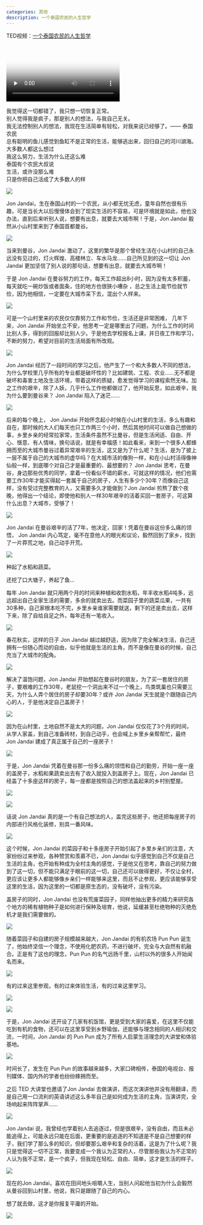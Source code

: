```yaml
---
categories: 其他
description: 一个泰国农民的人生哲学
---
```


TED视频：[一个泰国农民的人生哲学](http://ugcdl.video.gtimg.com/z034236ggym.m701.mp4?vkey=6BF22789D8F0250FCFC2EFC4ADBF573F0D4AE9F78BDB05C7751C40D2BB196C151DEFAA8067CFA71D6330A7DCB76CD44F698E776CED7D435DECCDD3A2263B9CD2B4711FDBC52B7D5DE2F28C03668C8975ECB632E18ACEE94B582959F7B34D3AFD490C9A4089C0B263973824AAB3F8DA802DD3780B1D1A7B76&br=29&platform=2&fmt=auto&level=0&sdtfrom=v1010&guid=03d43bac05fe17c954cb50ad371e205e)


<video id="video" controls="" preload="none" poster="http://media.w3.org/2010/05/sintel/poster.png">
      <source id="mp4" src="http://media.w3.org/2010/05/sintel/trailer.mp4" type="video/mp4">
      <p>你的浏览器可能不支持 HTML5 的 Video 标签。</p>
</video>


我觉得这一切都错了，我只想一切恢复正常。  
别人觉得我是疯子，那是别人的想法，与我自己无关。  
我无法控制别人的想法，我现在生活简单有轻松，对我来说已经够了。—— 泰国农民  
总有聪明的鱼儿感觉到鱼缸不是正常的生活，能够逃出来，回归自己的河川湖海。  
大多数人都这么想过  
我这么努力，生活为什么还这么难  
泰国有个农民大叔说  
生活，或许没那么难  
只是你把自己活成了大多数人的样  

![][1]

Jon Jandai，生在泰国山村的一个农民，从小都无忧无虑，童年自然也很有乐趣，可是当长大以后慢慢体会到了现实生活的不容易，可是环境就是如此，他也没办法，直到后来听别人说，想要有出息，就要去大城市啊！于是，Jon Jandai 毅然从小山村里来到了泰国首都曼谷。

![][2]

当来到曼谷，Jon Jandai 激动了，这里的繁华是那个曾经生活在小山村的自己永远没有见过的，灯火辉煌、高楼林立、车水马龙……自己所见到的这一切让 Jon Jandai 更加坚信了别人说的那句话，想要有出息，就要去大城市啊！

于是 Jon Jandai 在曼谷努力的工作，每天工作超出8小时，因为没有太多积蓄，每天就吃一碗炒饭或者面条，住的地方也很狭小嘈杂 ，总之生活上能节俭就节俭，因为他相信，一定要在大城市呆下去，混出个人样来。

![][3]

可是一个山村里来的农民仅仅靠努力工作和节俭，生活还是非常困难， 几年下来，Jon Jandai 开始坐立不安，他思考一定是哪里出了问题，为什么工作的时间比别人多，得到的回报却比别人少。于是他去学校报名上课，并日夜工作和学习，不断的努力，希望对目前的生活局面有所改观。

![][4]

Jon Jandai 经历了一段时间的学习之后，他产生了一个和大多数人不同的想法，为什么学校里几乎所有的专业都是破坏性的？比如建筑、工程、农业……无不都是破坏和毒害土地及生活环境，带着这样的质疑，愈发觉得学习的课程索然无味。加之工作的艰辛，除了人妖，几乎什么工作他都做过了，他开始反思，如此艰辛，我为什么要到曼谷来？ Jon Jandai 陷入了迷茫……

![][5]

后来的每个晚上， Jon Jandai 开始怀念起小时候在小山村里的生活，多么有趣和自在，那时候的大人们每天也只工作两三个小时，然后其他时间可以做自己想做的事，乡里乡亲的经常拉家常，生活条件虽然不比曼谷，但是生活闲适、自由、开心、惬意、有人情味，换句话说，就是有幸福感！如此看来，来到一个很多人都蜂拥而至的大城市曼谷过着异常艰辛的生活，这又是为了什么呢？生活，是为了披上一层不属于自己的大城市的虚华吗？在大城市活的像狗一样，和在小山村活得像神仙般一样，到底哪个对自己才是最重要的、最想要的？ Jon Jandai 思考，在曼谷，身边那些优秀的同学，拿着一份看似不错的薪水，可就这样的情况，他们也需要工作30年才能买得起一套属于自己的房子，人生有多少个30年？而像自己这样，没有受过完整教育的人，又需要多久才能做到？Jon Jandai 煎熬了数个夜晚，他得出一个结论，即使他和别人一样30年艰辛的活着买回一套房子，可这算什么出息？大城市，受够了！

![][6]

Jon Jandai 在曼谷艰辛的活了7年，他决定，回家！凭着在曼谷这份多么痛的领悟， Jon Jandai 内心笃定，毫不在意他人的眼光和议论，毅然回到了家乡，找到了一片莽荒之地，自己动手开荒。

![][7]

种起了水稻和蔬菜。

还挖了口大塘子，养起了鱼…

每年 Jon Jandai 就只用两个月的时间来种植和收割水稻，年丰收水稻4吨多，远远超出自己全家生活的需要，多余的就卖出去。而菜园子里的蔬菜瓜果，一共有30多种，自己家根本吃不完，乡里乡亲谁家需要就送，剩下的还是卖出去，这样下来，除了自给自足之外，每年还有一笔收入。

![][8]

春花秋实，这样的日子 Jon Jandai 越过越舒适，因为除了完全解决生活，自己还拥有一份随心而动的自由，似乎他就是生活的主角，而不是像在曼谷的时候，自己充当了大城市的配角。

![][9]

解决了温饱问题，Jon Jandai 开始想起在曼谷时的朋友，为了买一套居住的房子，要艰难的工作30年，老鼠挖一个洞出来不过一个晚上，鸟类筑巢也只需要三天，为什么人弄个居住的房子却要30年？或许 Jon Jandai 天生就是个跟随自己内心的人，于是他决定自己盖房子！

![][10]

因为在山村里，土地自然不是太大的问题，Jon Jandai 仅仅花了3个月的时间，从学人家盖，到自己准备砖材，到自己动手，也会喊上乡里乡亲帮帮忙，最终 Jon Jandai 建成了真正属于自己的一座房子！

![][11]

于是，Jon Jandai 凭着在曼谷那一份多么痛的领悟和自己的勤劳，开始一座一座的盖房子，水稻和果蔬卖出去有了收入就投入到盖房子上。现在，Jon Jandai 已经盖了十多座这样的房子，每一座都是按照自己的想法盖起来的乡村别墅屋。

![][12]

![][13]

话说 Jon Jandai 真的是一个有自己想法的人，盖完这些房子，他还把每座房子的内部进行风格化装修，别具一番风味。

![][14]

这个时候，Jon Jandai 的菜园子和十多座房子开始引起了乡里乡亲们的注意，大家纷纷过来参观，各种赞赏和羡慕不已，Jon Jandai 似乎感觉到自己不仅是自己生活的主角，也开始有种成为全村主角的感觉，于是他又在思考，靠自己的努力做到了这一切，但不能只满足于眼前的这一切，自己还可以做得更好，不仅让全村，更应该让更多人都能够像乡亲们一样能够来这里，而且不止参观，更应该能够享受这里的生活，因为这里的一切都是原生态的，没有破坏，没有污染。

盖房子的同时，Jon Jandai 也没有荒废菜园子，同样他抽出更多的精力来研究各个地方的稀有植物种子是如何进行保种及培育，他说，延缓甚至杜绝物种的灭绝危机才是我们需要做的。

![][15]

随着菜园子和自建的房子规模越来越大，Jon Jandai 的有机农场 Pun Pun 诞生了，他始终坚信一个理念，不使用化肥农药，不进行破坏，完全与大自然有机融合。正是有了这也的理念，Pun Pun 的名气远扬千里，山村以外的很多人开始闻名而来。

![][16]

有的过来这里参观，有的过来体验生活，有的过来这里学习。

![][17]

![][18]

于是，Jon Jandai 还开设了几家有机饭馆，更是受到大家的喜爱，在这里不仅能吃到有机的食物，还可以在这里享受到乡野瑜伽，还能够与理念相同的人相识和交流，一时间，Jon Jandai 的 Pun Pun 成为了所有人启蒙生活理念的大讲堂和体验基地。

![][19]

时间长了，发生在 Pun Pun 的故事越来越多，大家口碑相传，泰国的电视台、报刊媒体、国内外的学者也纷纷蜂拥而至。

之后 TED 大讲堂也邀请了Jon Jandai 去做演讲，而这次演讲他并没有用翻译，而是自己用一口流利的英语讲述这么多年自己是如何成为生活的主角，当演讲完，全场响起来阵阵掌声……

![][20]

Jon Jandai 说，我曾经也学着别人去追逐过，但是很艰辛，没有自由，而且未必能追得上，可能永远只能在后面，更重要的是追逐的不知道是不是自己想要的样子，我们学了那么多的知识，但却要那么艰辛和复杂的活着，这是为了什么呢？我只是觉得这一切不正常，我要变成一个我认为正常的人，尽管那些我认为不正常的人认为我不正常，是一个疯子，但我现在轻松、自由、简单，这才是生活的样子。

![][21]

现在的Jon Jandai，喜欢在田间地头咀嚼人生，当别人问起他当初为什么会毅然从曼谷回到山村里，他说，我只是跟随了自己的内心。

想了就去做，这才是你报复平庸的开始。

![][22]





  [1]: https://www.github.com/nnngu/FigureBed/raw/master/2018/4/4/1522856538337.jpg
  [2]: https://www.github.com/nnngu/FigureBed/raw/master/2018/4/4/1522856635844.jpg
  [3]: https://www.github.com/nnngu/FigureBed/raw/master/2018/4/4/1522856705425.jpg
  [4]: https://www.github.com/nnngu/FigureBed/raw/master/2018/4/4/1522856778351.jpg
  [5]: https://www.github.com/nnngu/FigureBed/raw/master/2018/4/4/1522856863393.jpg
  [6]: https://www.github.com/nnngu/FigureBed/raw/master/2018/4/4/1522856958105.jpg
  [7]: https://www.github.com/nnngu/FigureBed/raw/master/2018/4/4/1522857016779.jpg
  [8]: https://www.github.com/nnngu/FigureBed/raw/master/2018/4/4/1522857211184.jpg
  [9]: https://www.github.com/nnngu/FigureBed/raw/master/2018/4/4/1522857272766.jpg
  [10]: https://www.github.com/nnngu/FigureBed/raw/master/2018/4/4/1522857388129.jpg
  [11]: https://www.github.com/nnngu/FigureBed/raw/master/2018/4/4/1522857466537.jpg
  [12]: https://www.github.com/nnngu/FigureBed/raw/master/2018/4/5/1522857815637.jpg
  [13]: https://www.github.com/nnngu/FigureBed/raw/master/2018/4/5/1522857641912.jpg
  [14]: https://www.github.com/nnngu/FigureBed/raw/master/2018/4/5/1522857700702.jpg
  [15]: https://www.github.com/nnngu/FigureBed/raw/master/2018/4/5/1522857996203.jpg
  [16]: https://www.github.com/nnngu/FigureBed/raw/master/2018/4/5/1522858042447.jpg
  [17]: https://www.github.com/nnngu/FigureBed/raw/master/2018/4/5/1522858134304.jpg
  [18]: https://www.github.com/nnngu/FigureBed/raw/master/2018/4/5/1522858154314.jpg
  [19]: https://www.github.com/nnngu/FigureBed/raw/master/2018/4/5/1522858262896.jpg
  [20]: https://www.github.com/nnngu/FigureBed/raw/master/2018/4/5/1522858431095.jpg
  [21]: https://www.github.com/nnngu/FigureBed/raw/master/2018/4/5/1522858574214.jpg
  [22]: https://www.github.com/nnngu/FigureBed/raw/master/2018/4/5/1522858658867.jpg